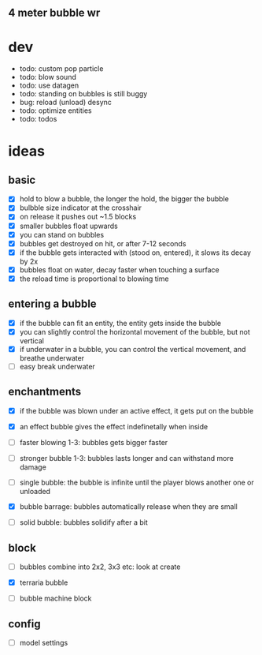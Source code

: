 4 meter bubble wr
------

# dev

- todo: custom pop particle
- todo: blow sound
- todo: use datagen
- todo: standing on bubbles is still buggy
- bug: reload (unload) desync
- todo: optimize entities
- todo: todos

# ideas

## basic
- [x] hold to blow a bubble, the longer the hold, the bigger the bubble
- [x] bulbble size indicator at the crosshair
- [x] on release it pushes out ~1.5 blocks
- [x] smaller bubbles float upwards
- [x] you can stand on bubbles
- [x] bubbles get destroyed on hit, or after 7-12 seconds
- [x] if the bubble gets interacted with (stood on, entered), it slows its decay by 2x
- [x] bubbles float on water, decay faster when touching a surface
- [x] the reload time is proportional to blowing time

## entering a bubble
- [x] if the bubble can fit an entity, the entity gets inside the bubble
- [x] you can slightly control the horizontal movement of the bubble, but not vertical
- [x] if underwater in a bubble, you can control the vertical movement, and breathe underwater
- [ ] easy break underwater

## enchantments
- [x] if the bubble was blown under an active effect, it gets put on the bubble
- [x] an effect bubble gives the effect indefinetally when inside

- [ ] faster blowing 1-3: bubbles gets bigger faster
- [ ] stronger bubble 1-3: bubbles lasts longer and can withstand more damage
- [ ] single bubble: the bubble is infinite until the player blows another one or unloaded
- [x] bubble barrage: bubbles automatically release when they are small
- [ ] solid bubble: bubbles solidify after a bit

## block
- [ ] bubbles combine into 2x2, 3x3 etc: look at create
- [x] terraria bubble
  
- [ ] bubble machine block

## config
- [ ] model settings